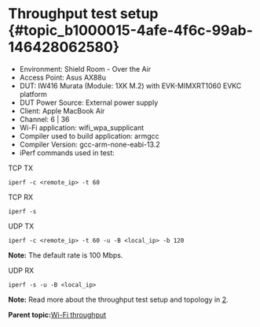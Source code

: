# Throughput test setup {#topic_b1000015-4afe-4f6c-99ab-146428062580}

-   Environment: Shield Room - Over the Air
-   Access Point: Asus AX88u
-   DUT: IW416 Murata \(Module: 1XK M.2\) with EVK-MIMXRT1060 EVKC platform
-   DUT Power Source: External power supply
-   Client: Apple MacBook Air
-   Channel: 6 \| 36
-   Wi-Fi application: wifi\_wpa\_supplicant
-   Compiler used to build application: armgcc
-   Compiler Version: gcc-arm-none-eabi-13.2
-   iPerf commands used in test:

TCP TX

```
iperf -c <remote_ip> -t 60
```

TCP RX

```
iperf -s
```

UDP TX

```
iperf -c <remote_ip> -t 60 -u -B <local_ip> -b 120
```

**Note:** The default rate is 100 Mbps.

UDP RX

```
iperf -s -u -B <local_ip>
```

**Note:** Read more about the throughput test setup and topology in [2](references.md#item_um11442).

**Parent topic:**[Wi-Fi throughput](../topics/wi-fi_throughput_01.md)

